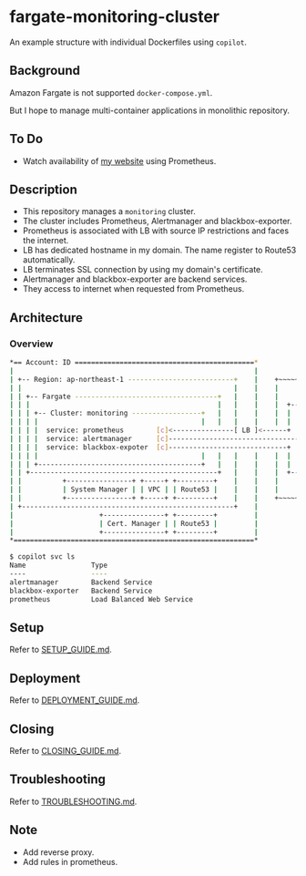 # fargate-monitoring-cluster

An example structure with individual Dockerfiles using `copilot`.

## Background

Amazon Fargate is not supported `docker-compose.yml`.

But I hope to manage multi-container applications in monolithic repository.

## To Do

- Watch availability of [my website](https://umatare5.netlify.app) using Prometheus.

## Description

- This repository manages a `monitoring` cluster.
- The cluster includes Prometheus, Alertmanager and blackbox-exporter.
- Prometheus is associated with LB with source IP restrictions and faces the internet.
- LB has dedicated hostname in my domain. The name register to Route53 automatically.
- LB terminates SSL connection by using my domain's certificate.
- Alertmanager and blackbox-exporter are backend services.
- They access to internet when requested from Prometheus.

## Architecture

### Overview

```bash
*== Account: ID ============================================*
|                                                           |
| +-- Region: ap-northeast-1 --------------------------+    |    +~~~~~~ Internet ~~~~~~+
| |                                                    |    |    |                      |
| | +-- Fargate -----------------------------------+   |    |    |      +---------+     |
| | |                                              |   |    |    |  +---+ Browser |     |
| | | +-- Cluster: monitoring -----------------+   |   |    |    |  |   +---------+     |
| | | |                                        |   |   |    |    |  |                   |
| | | |  service: prometheus        [c]<---------------[ LB ]<------+   +---------+     |
| | | |  service: alertmanager      [c]-------------------------------->|  Slack  |     |
| | | |  service: blackbox-expoter  [c]-----------------------------+   +---------+     |
| | | |                                        |   |   |    |    |  |                   |
| | | +----------------------------------------+   |   |    |    |  |   +---------+     |
| | +----------------------------------------------+   |    |    |  +-->| Netlify |     |
| |          +----------------+ +-----+ +---------+    |    |    |      +---------+     |
| |          | System Manager | | VPC | | Route53 |    |    |    |                      |
| |          +----------------+ +-----+ +---------+    |    |    +~~~~~~~~~~~~~~~~~~~~~~+
| +----------------------------------------------------+    |
|                     +---------------+ +---------+         |
|                     | Cert. Manager | | Route53 |         |
|                     +---------------+ +---------+         |
*===========================================================*
```

```bash
$ copilot svc ls
Name                Type
----                ----
alertmanager        Backend Service
blackbox-exporter   Backend Service
prometheus          Load Balanced Web Service
```

## Setup

Refer to [SETUP_GUIDE.md](./docs/SETUP_GUIDE.md).

## Deployment

Refer to [DEPLOYMENT_GUIDE.md](./docs/DEPLOYMENT_GUIDE.md).

## Closing

Refer to [CLOSING_GUIDE.md](./docs/CLOSING_GUIDE.md).

## Troubleshooting

Refer to [TROUBLESHOOTING.md](./docs/TROUBLESHOOTING.md).

## Note

- Add reverse proxy.
- Add rules in prometheus.
